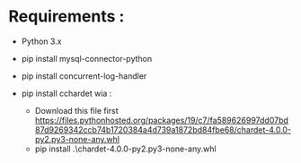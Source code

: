# Requirements :
- Python 3.x
- pip install mysql-connector-python
- pip install concurrent-log-handler

- pip install cchardet wia :
    - Download this file first https://files.pythonhosted.org/packages/19/c7/fa589626997dd07bd87d9269342ccb74b1720384a4d739a1872bd84fbe68/chardet-4.0.0-py2.py3-none-any.whl
    - pip install .\chardet-4.0.0-py2.py3-none-any.whl 

